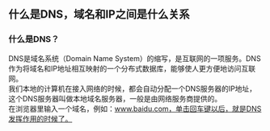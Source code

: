 ## 什么是DNS，域名和IP之间是什么关系

### 什么是DNS？

DNS是域名系统（Domain Name System）的缩写，是互联网的一项服务。DNS作为将域名和IP地址相互映射的一个分布式数据库，能够使人更方便地访问互联网。  
我们本地的计算机在接入网络的时候，都会自动分配一个DNS服务器的IP地址，这个DNS服务器叫做本地域名服务器，一般是由网络服务商提供的。    
在浏览器里输入一个域名，例如：www.baidu.com，单击回车键以后，就是DNS发挥作用的时候了。  


